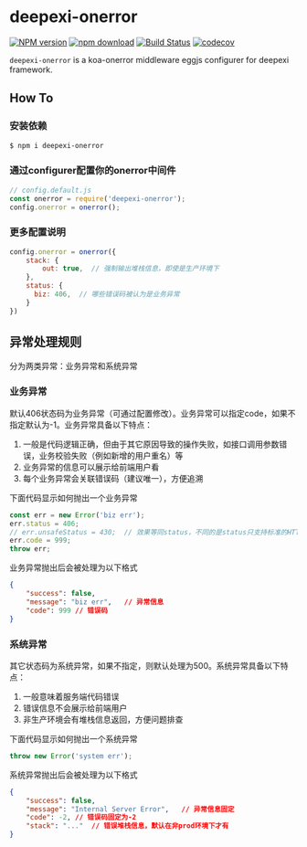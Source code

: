 # deepexi-onerror

[![NPM version][npm-image]][npm-url]
[![npm download][download-image]][download-url]
[![Build Status](https://www.travis-ci.org/deepexi/deepexi-onerror.svg?branch=master)](https://www.travis-ci.org/deepexi/deepexi-onerror)
[![codecov](https://codecov.io/gh/deepexi/deepexi-onerror/branch/master/graph/badge.svg)](https://codecov.io/gh/deepexi/deepexi-onerror)

[npm-image]: https://img.shields.io/npm/v/deepexi-onerror.svg
[npm-url]: https://www.npmjs.com/package/deepexi-onerror
[download-image]: https://img.shields.io/npm/dm/deepexi-onerror.svg
[download-url]: https://www.npmjs.com/package/deepexi-onerror

`deepexi-onerror` is a koa-onerror middleware eggjs configurer for deepexi framework.

## How To

### 安装依赖

```bash
$ npm i deepexi-onerror
```

### 通过configurer配置你的onerror中间件

```js
// config.default.js
const onerror = require('deepexi-onerror');
config.onerror = onerror();
```

### 更多配置说明

```js
config.onerror = onerror({
    stack: {
        out: true,  // 强制输出堆栈信息，即使是生产环境下
    },
    status: {
      biz: 406,  // 哪些错误码被认为是业务异常
    }
})
```

## 异常处理规则

分为两类异常：业务异常和系统异常

### 业务异常

默认406状态码为业务异常（可通过配置修改）。业务异常可以指定code，如果不指定默认为-1。业务异常具备以下特点：

1. 一般是代码逻辑正确，但由于其它原因导致的操作失败，如接口调用参数错误，业务校验失败（例如新增的用户重名）等
2. 业务异常的信息可以展示给前端用户看
3. 每个业务异常会关联错误码（建议唯一），方便追溯

下面代码显示如何抛出一个业务异常

```js
const err = new Error('biz err');
err.status = 406;
// err.unsafeStatus = 430;  // 效果等同status，不同的是status只支持标准的HTTP状态码，而unsafeStatus可以让你使用非标准的HTTP状态码（如430）
err.code = 999;
throw err;
```

业务异常抛出后会被处理为以下格式
```json
{
    "success": false,
    "message": "biz err",   // 异常信息
    "code": 999 // 错误码
}
```

### 系统异常

其它状态码为系统异常，如果不指定，则默认处理为500。系统异常具备以下特点：

1. 一般意味着服务端代码错误
2. 错误信息不会展示给前端用户
3. 非生产环境会有堆栈信息返回，方便问题排查

下面代码显示如何抛出一个系统异常

```js
throw new Error('system err');
```

系统异常抛出后会被处理为以下格式
```json
{
    "success": false,
    "message": "Internal Server Error",   // 异常信息固定
    "code": -2, // 错误码固定为-2
    "stack": "..."  // 错误堆栈信息，默认在非prod环境下才有
}
```
